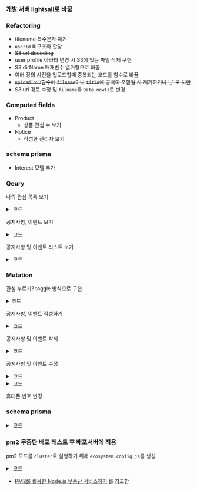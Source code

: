### 개발 서버 lightsail로 바꿈

### Refactoring
- ~~filename 특수문자 제거~~
- `userId` 비구조화 할당
- ~~S3 url decoding~~
- user profile 아바타 변경 시 S3에 있는 파일 삭제 구현
- S3 dirName 매개변수 열거형으로 바꿈
- 여러 장의 사진을 업로드할때 중복되는 코드를 함수로 바꿈
- ~~`uploadToS3`함수에 `filname`이나 `title`에 공백이 포함될 시 제거하거나 '_' 로 치환~~
- S3 url 경로 수정 및 `filname`을 `Date.now()`로 변경

### Computed fields
- Product
  - 상품 관심 수 보기
- Notice
  - 작성한 관리자 보기

### schema prisma
- Interest 모델 추가

### Qeury
나의 관심 목록 보기
<details>
<summary> &nbsp;코드 </summary>

```ts
const resolvers: Resolvers = {
  Query: {
    seeMyInterestLists: protectedResolver(
      async (_, __, { client, loggedInUser }) => {
        const { userId } = loggedInUser;
        const product = await client.interest.findMany({
          where: { userId },
          select: { product: true },
        });
        return product.map((item) => item.product);
      }
    ),
  },
};
```
</details>

공지사항, 이벤트 보기
<details>
<summary> &nbsp;코드 </summary>

```ts
const resolvers: Resolvers = {
  Query: {
    seeNotice: async (_, { id }, { client }) => {
      const notice: Notice | null = await client.notice.findUnique({
        where: { id },
      });
      if (!notice) {
        return null;
      }
      return notice;
    },
  },
};
```
</details>

공지사항 및 이벤트 리스트 보기
<details>
<summary> &nbsp;코드 </summary>

```ts
const resolvers: Resolvers = {
  Query: {
    seeNoticeList: (_, { lastId, sortation }, { client }) =>
      client.notice.findMany({
        where: { sortation },
        skip: lastId ? 1 : 0,
        take: 10,
        ...(lastId && { cursor: { id: lastId } }),
      }),
  },
};
```
</details>


### Mutation
관심 누르기? toggle 방식으로 구현
<details>
<summary> 코드 </summary>

```ts
const resolvers: Resolvers = {
  Mutation: {
    toggleInterest: protectedResolver(
      async (_, { id }, { client, loggedInUser }) => {
        const { userId } = loggedInUser;
        const product: Identity | null = await client.product.findUnique({
          where: { id },
          select: { id: true },
        });
        if (!product) {
          return { ok: false, error: '상품이 존재하지않음' };
        }
        const interestWhere = {
          productId_userId: {
            productId: id,
            userId,
          },
        };
        const interest: Interest | null = await client.interest.findUnique({
          where: interestWhere,
        });
        if (interest) {
          await client.interest.delete({ where: interestWhere });
        } else {
          await client.interest.create({
            data: {
              user: { connect: { userId } },
              product: { connect: { id } },
            },
          });
        }
        return { ok: true };
      }
    ),
  },
};
```
</details>

공지사항, 이벤트 작성하기
<details>
<summary> &nbsp;코드 </summary>

```ts
const resolvers: Resolvers = {
  Mutation: {
    createNotice: protectedResolver(
      async (
        _,
        { title, content, sortation, image },
        { client, loggedInUser }
      ) => {
        const { userId, role } = loggedInUser;
        if (role !== 'ADMIN') {
          return { ok: false, error: '작성 권한이 없음' };
        }
        let imageUrl: string = '';
        if (image) {
          imageUrl = await uploadToS3(image, 'notices', _, title);
        }
        await client.notice.create({
          data: {
            adminId: userId,
            title,
            content,
            sortation,
            ...(image && { image: imageUrl }),
          },
        });
        return { ok: true };
      }
    ),
  },
};
```
</details>

공지사항 및 이벤트 삭제
<details>
<summary> &nbsp;코드 </summary>

```ts
const resolvers: Resolvers = {
  Mutation: {
    deleteNotice: protectedResolver(
      async (_, { id }, { client, loggedInUser }) => {
        const { role } = loggedInUser;
        if (role !== 'ADMIN') {
          return { ok: false, error: '권한이 없음' };
        }

        const notice = await client.notice.findUnique({
          where: { id },
          select: { id: true, image: true },
        });
        if (!notice) {
          return { ok: false, error: '존재하지 않음' };
        }

        const { image } = notice;
        if (image) {
          await deleteObjectsS3(image);
        }

        await client.notice.delete({ where: { id } });
        return { ok: true };
      }
    ),
  },
};
```
</details>

공지사항 및 이벤트 수정
<details>
<summary> &nbsp;코드 </summary>

```ts
const resolvers: Resolvers = {
  Mutation: {
    editNotice: protectedResolver(
      async (_, { id, Title, content, Image }, { client, loggedInUser }) => {
        const { role } = loggedInUser;
        if (role !== 'ADMIN') {
          return { ok: false, error: '권한이 없음' };
        }

        const notice = await client.notice.findUnique({
          where: { id },
        });
        if (!notice) {
          return { ok: false, error: '존재하지 않음' };
        }

        const { image, title } = notice;
        let imageUrl: string = '';
        // 변경할 이미지와 이미지가 존재할 경우 s3 오브젝트 삭제
        if (Image) {
          if (image) {
            await deleteObjectsS3(image);
          }
          imageUrl = await uploadToS3(Image, 'notices', _, title);
        }

        await client.notice.update({
          where: { id },
          data: {
            ...(Title && { title: Title }),
            ...(content && { content }),
            ...(Image && { image: imageUrl }),
          },
        });

        return { ok: true };
      }
    ),
  },
};
```
</details>

<details>
<summary> &nbsp;코드 </summary>

```ts
const resolvers: Resolvers = {
  Mutation: {
    withdrawalAccount: protectedResolver(
      async (_, __, { client, loggedInUser }) => {
        const { userId } = loggedInUser;
        const user: User | null = await client.user.findUnique({
          where: { userId },
        });
        const comments = await client.comment.findFirst({
          where: { authorId: userId },
          select: { id: true },
        });
        const products = await client.product.findMany({
          where: { authorId: userId },
        });

        if (!user) {
          return { ok: false, error: '사용자가 존재하지 않음' };
        }
        // 프로필 사진이 존재할 경우 S3 오브젝트 삭제
        if (user.avatar) {
          await deleteObjectsS3(user.avatar);
        }

        if (products) {
          products.forEach(async (item: Product) => {
            const { id, picture } = item;
            const comment = await client.comment.findFirst({
              where: { productId: id },
            });
            // 사용자가 작성한 상품에 댓글이 있으면 삭제
            if (comment) {
              await client.comment.deleteMany({ where: { productId: id } });
            }
            if (picture.length !== 0) {
              await deleteObjectsS3(picture);
            }
          });
          // 사용자가 작성한 상품들 삭제
          await client.product.deleteMany({ where: { authorId: userId } });
        }
        // 사용자가 작성한 댓글들 삭제
        if (comments) {
          await client.comment.deleteMany({ where: { authorId: userId } });
        }

        await client.user.delete({ where: { userId } });

        return { ok: true };
      }
    ),
  },
};
```
</details>

휴대폰 번호 변경
### schema prisma
<details>
<summary> &nbsp;코드 </summary>

```ts
const resolvers: Resolvers = {
  Mutation: {
    editAccount: protectedResolver(
      async (_, { phoneNumber }, { client, loggedInUser }) => {
        const { userId } = loggedInUser;
        const user: Identity | null = await client.user.findUnique({
          where: { phoneNumber },
          select: { userId: true },
        });
        if (user) {
          return { ok: false, error: '이미 존재하는 번호입니다.' };
        }
        await client.user.update({ where: { userId }, data: { phoneNumber } });
        return { ok: true };
      }
    ),
  },
};
```
</details>

### pm2 무중단 배포 테스트 후 배포서버에 적용
pm2 모드를 `cluster`로 실행하기 위해 `ecosystem.config.js`를 생성
<details>
<summary> &nbsp;코드 </summary>

```js
module.exports = {
  apps: [
    {
      name: 'server',
      script: 'src/server.ts',
      instances: 0,
      exec_mode: 'cluster',
      wait_ready: true,
      listen_timeout: 50000,
      kill_timeout: 5000,
    },
  ],
};

```
</details>

- [PM2를 활용한 Node.js 무중단 서비스하기](https://engineering.linecorp.com/ko/blog/pm2-nodejs/) 를 참고함
